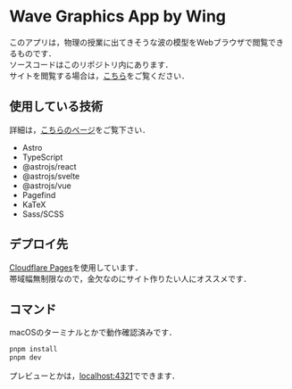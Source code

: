 # Wave Graphics App by Wing

このアプリは，物理の授業に出てきそうな波の模型をWebブラウザで閲覧できるものです．<br>
ソースコードはこのリポジトリ内にあります．<br>
サイトを閲覧する場合は，[こちら](https://wave.graphics/)をご覧ください．

## 使用している技術
詳細は，[こちらのページ](https://wave.graphics/framework/)をご覧下さい．
- Astro
- TypeScript
- @astrojs/react
- @astrojs/svelte
- @astrojs/vue
- Pagefind
- KaTeX
- Sass/SCSS

## デプロイ先
[Cloudflare Pages](https://pages.dev/)を使用しています．<br>
帯域幅無制限なので，金欠なのにサイト作りたい人にオススメです．

## コマンド
macOSのターミナルとかで動作確認済みです．

```bash
pnpm install
pnpm dev
```

プレビューとかは，[localhost:4321](localhost:4321)でできます．

